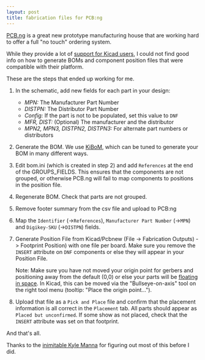 ```yaml
---
layout: post
title: fabrication files for PCB:ng
---
```


[PCB.ng](http://pcb.ng) is a great new prototype manufacturing house that are
working hard to offer a full "no touch" ordering system.

While they provide a lot of [support for Kicad
users](https://support.pcb.ng/support/solutions/articles/9000099316-for-kicad-users),
I could not find good info on how to generate BOMs and component
position files that were compatible with their platform.

These are the steps that ended up working for me.

 1. In the schematic, add new fields for each part in your design:

    * *MPN:* The Manufacturer Part Number 
    * *DISTPN:* The Distributor Part Number
    * *Config:* If the part is not to be populated, set this value to `DNF`
    * *MFR, DIST:* (Optional) The manufacturer and the distributor 
    * *MPN2, MPN3, DISTPN2, DISTPN3:*  For alternate part numbers or distributors

 2. Generate the BOM.  We use
 [KiBoM](https://github.com/SchrodingersGat/KiBoM), which can be tuned to
 generate your BOM in many different ways.

 3. Edit bom.ini (which is created in step 2) and add `References` at the end
 of the GROUPS_FIELDS.  This ensures that the components are not grouped, or
 otherwise PCB.ng will fail to map components to positions in the position
 file.

 4. Regenerate BOM. Check that parts are not grouped.

 5. Remove footer summary from the csv file and upload to PCB:ng
 
 6. Map the `Identifier` (->`References`), `Manufacturer Part Number` (->`MPN`) and `Digikey-SKU` (->`DISTPN`) fields.

 7. Generate Position File from Kicad/Pcbnew (File -> Fabrication Outputs)
    -> Footprint Position) with one file per board.  Make sure you
    remove the `INSERT` attribute on `DNF` components or else they will appear
    in your Position File.

    Note: Make sure you have not moved your origin point for gerbers and
    positioning away from the default (0,0) or else your parts will be
    [floating in space](https://support.pcb.ng/support/solutions/articles/9000101344-parts-floating-in-space-can-t-find-parts-in-placement-window).
    In Kicad, this can be moved via the "Bullseye-on-axis" tool on the right
    tool menu (tooltip: "Place the origin point...").

 8. Upload that file as a `Pick and Place` file and confirm that the placement
    information is all correct in the `Placement` tab.  All parts should appear
    as `Placed but unconfirmed`.  If some show as not placed, check that the
    `INSERT` attribute was set on that footprint.

And that's all.

Thanks to the [inimitable Kyle Manna](https://blog.kylemanna.com/) for
figuring out most of this before I did.
